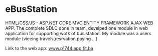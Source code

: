 # eBusStation
HTML/CSS/JS - ASP.NET CORE MVC ENTITY FRAMEWORK AJAX WEB APP.
 The complete SDLC done in team, develped one module in web application for supporting wofk of  bus station.
 My module was a users module (vieeing travels,resrvation,paying ...)
 
 Link to the web app: www.p1744.app.fit.ba
